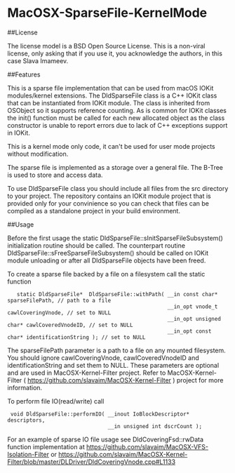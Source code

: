 # MacOSX-SparseFile-KernelMode

##License

The license model is a BSD Open Source License. This is a non-viral license, only asking that if you use it, you acknowledge the authors, in this case Slava Imameev.

##Features

This is a sparse file implementation that can be used from macOS IOKit modules/kernel extensions. The DldSparseFile class is a C++ IOKit class that can be instantiated from IOKit module. The class is inherited from OSObject so it supports reference counting. As is common for IOKit classes the init() function must be called for each new allocated object as the class constructor is unable to report errors due to lack of C++ exceptions support in IOKit.

This is a kernel mode only code, it can't be used for user mode projects without modification.

The sparse file is implemented as a storage over a general file. The B-Tree is used to store and access data.

To use DldSparseFile class you should include all files from the src directory to your project. The repository contains an IOKit module project that is provided only for your convinience so you can check that files can be compiled as a standalone project in your build environment.

##Usage

Before the first usage the static DldSparseFile::sInitSparseFileSubsystem() initialization routine should be called. The counterpart routine DldSparseFile::sFreeSparseFileSubsystem() should be called on IOKit module unloading or after all DldSparseFile objects have been freed.

To create a sparse file backed by a file on a filesystem call the static function

 ```
    static DldSparseFile*  DldSparseFile::withPath( __in const char* sparseFilePath, // path to a file
                                                    __in_opt vnode_t cawlCoveringVnode, // set to NULL
                                                    __in_opt unsigned char* cawlCoveredVnodeID, // set to NULL
                                                    __in_opt const char* identificationString ); // set to NULL
  ```
 The sparseFilePath parameter is a path to a file on any mounted filesystem.
 You should ignore cawlCoveringVnode, cawlCoveredVnodeID and identificationString and set them to NULL. These parameters are optional and are used in MacOSX-Kernel-Filter project. Refer to MacOSX-Kernel-Filter ( https://github.com/slavaim/MacOSX-Kernel-Filter ) project for more information.
  
 To perform file IO(read/write) call
 
 ```
  void DldSparseFile::performIO( __inout IoBlockDescriptor*  descriptors,
                                 __in unsigned int dscrCount );
 ```
 
 For an example of sparse IO file usage see DldCoveringFsd::rwData function implementation at  https://github.com/slavaim/MacOSX-VFS-Isolation-Filter  or  https://github.com/slavaim/MacOSX-Kernel-Filter/blob/master/DLDriver/DldCoveringVnode.cpp#L1133
